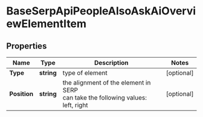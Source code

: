# BaseSerpApiPeopleAlsoAskAiOverviewElementItem


## Properties

| Name | Type | Description | Notes |
|------------ | ------------- | ------------- | -------------|
**Type** | **string** | type of element |[optional]|
**Position** | **string** | the alignment of the element in SERP<br>can take the following values:<br>left, right |[optional]|